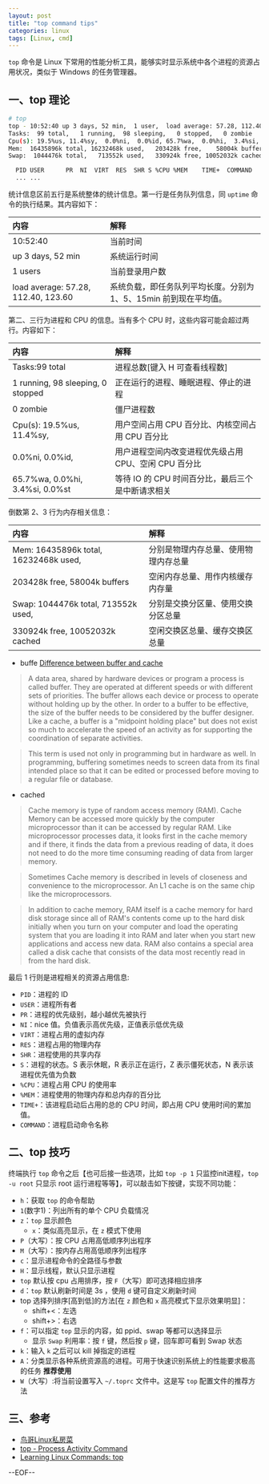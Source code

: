 ```yaml
---
layout: post
title: "top command tips"
categories: linux
tags: [Linux, cmd]
---
```


`top` 命令是 Linux 下常用的性能分析工具，能够实时显示系统中各个进程的资源占用状况，类似于 Windows 的任务管理器。

## 一、top 理论

``` bash
# top
top - 10:52:40 up 3 days, 52 min,  1 user,  load average: 57.28, 112.40, 123.60
Tasks:  99 total,   1 running,  98 sleeping,   0 stopped,   0 zombie
Cpu(s): 19.5%us, 11.4%sy,  0.0%ni,  0.0%id, 65.7%wa,  0.0%hi,  3.4%si,  0.0%st
Mem:  16435896k total, 16232468k used,   203428k free,    58004k buffers
Swap:  1044476k total,   713552k used,   330924k free, 10052032k cached

  PID USER      PR  NI  VIRT  RES  SHR S %CPU %MEM    TIME+  COMMAND
  ... ...
```

统计信息区前五行是系统整体的统计信息。第一行是任务队列信息，同 `uptime` 命令的执行结果。其内容如下：

|内容              | 解释
|:---              |:---
|10:52:40          | 当前时间
|up 3 days, 52 min | 系统运行时间
|1 users           | 当前登录用户数
|load average: 57.28, 112.40, 123.60 | 系统负载，即任务队列平均长度。分别为 1、5、15min 前到现在平均值。

第二、三行为进程和 CPU 的信息。当有多个 CPU 时，这些内容可能会超过两行。内容如下：

| 内容                                | 解释
|:---                                 |:---
| Tasks:99 total                      | 进程总数[键入 H 可查看线程数]
| 1 running,  98 sleeping,  0 stopped | 正在运行的进程、睡眠进程、停止的进程
| 0 zombie                            | 僵尸进程数
| Cpu(s): 19.5%us, 11.4%sy,           | 用户空间占用 CPU 百分比、内核空间占用 CPU 百分比
| 0.0%ni, 0.0%id,                     | 用户进程空间内改变进程优先级占用 CPU、空闲 CPU 百分比
| 65.7%wa, 0.0%hi, 3.4%si, 0.0%st     | 等待 IO 的 CPU 时间百分比，最后三个是中断请求相关

倒数第 2、3 行为内存相关信息：

|内容                                  | 解释
|:---                                  |:---
|Mem: 16435896k total, 16232468k used, | 分别是物理内存总量、使用物理内存总量
|203428k free, 58004k buffers          | 空闲内存总量、用作内核缓存内存量
|Swap: 1044476k total, 713552k used,   | 分别是交换分区量、使用交换分区总量
|330924k free, 10052032k cached        | 空闲交换区总量、缓存交换区总量


- buffe   [Difference between buffer and cache](http://wiki.answers.com/Q/Difference_between_buffer_and_cache)

>A data area, shared by hardware devices or program a process is called buffer. They are operated at different speeds or with different sets of priorities. The buffer allows each device or process to operate without holding up by the other. In order to a buffer to be effective, the size of the buffer needs to be considered by the buffer designer. Like a cache, a buffer is a "midpoint holding place" but does not exist so much to accelerate the speed of an activity as for supporting the coordination of separate activities.

>This term is used not only in programming but in hardware as well. In programming, buffering sometimes needs to screen data from its final intended place so that it can be edited or processed before moving to a regular file or database.

- cached

>Cache memory is type of random access memory (RAM). Cache Memory can be accessed more quickly by the computer microprocessor than it can be accessed by regular RAM. Like microprocessor processes data, it looks first in the cache memory and if there, it finds the data from a previous reading of data, it does not need to do the more time consuming reading of data from larger memory.

>Sometimes Cache memory is described in levels of closeness and convenience to the microprocessor. An L1 cache is on the same chip like the microprocessors.

>In addition to cache memory, RAM itself is a cache memory for hard disk storage since all of RAM's contents come up to the hard disk initially when you turn on your computer and load the operating system that you are loading it into RAM and later when you start new applications and access new data. RAM also contains a special area called a disk cache that consists of the data most recently read in from the hard disk.

最后 1 行则是进程相关的资源占用信息:

- `PID`：进程的 ID
- `USER`：进程所有者
- `PR`：进程的优先级别，越小越优先被执行
- `NI`：nice 值。负值表示高优先级，正值表示低优先级
- `VIRT`：进程占用的虚拟内存
- `RES`：进程占用的物理内存
- `SHR`：进程使用的共享内存
- `S`：进程的状态。S 表示休眠，R 表示正在运行，Z 表示僵死状态，N 表示该进程优先值为负数
- `%CPU`：进程占用 CPU 的使用率
- `%MEM`：进程使用的物理内存和总内存的百分比
- `TIME+`：该进程启动后占用的总的 CPU 时间，即占用 CPU 使用时间的累加值。
- `COMMAND`：进程启动命令名称

## 二、top 技巧

终端执行 `top` 命令之后【也可后接一些选项，比如 `top -p 1` 只监控init进程，`top -u root` 只显示 root 运行进程等等】，可以敲击如下按键，实现不同功能：

- `h`：获取 `top` 的命令帮助
- `1`(数字1)：列出所有的单个 CPU 负载情况
- `z`：`top` 显示颜色
    - `x`：类似高亮显示，在 `z` 模式下使用
- `P`（大写）：按 CPU 占用高低顺序列出程序
- `M`（大写）：按内存占用高低顺序列出程序
- `c`：显示进程命令的全路径与参数
- `H`：显示线程，默认只显示进程
- `top` 默认按 cpu 占用排序，按 `F`（大写）即可选择相应排序
- `d`：`top` 默认刷新时间是 3s ，使用 `d` 键可自定义刷新时间
- top 选择列排序[高到低]的方法[在 `z` 颜色和 `x` 高亮模式下显示效果明显]：
    - shift+<：左选
    - shift+>：右选
- `f`：可以指定 `top` 显示的内容，如 ppid、swap 等都可以选择显示
    - 显示 `Swap` 利用率：按 `f` 键，然后按 `p` 键，回车即可看到 Swap 状态
- `k`：输入 `k` 之后可以 kill 掉指定的进程
- `A`：分类显示各种系统资源高的进程。可用于快速识别系统上的性能要求极高的任务 **推荐使用**
- `W`（大写）:将当前设置写入 `~/.toprc` 文件中。这是写 `top` 配置文件的推荐方法

## 三、参考

- [鸟哥Linux私房菜](http://linux.vbird.org/)
- [top - Process Activity Command](http://www.cyberciti.biz/tips/top-linux-monitoring-tools.html)
- [Learning Linux Commands: top](http://how-to.linuxcareer.com/learning-linux-commands-top)

--EOF--
